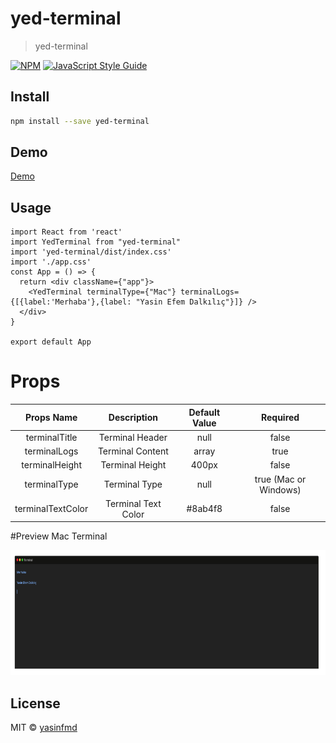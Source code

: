 # yed-terminal

> yed-terminal

[![NPM](https://img.shields.io/npm/v/yed-terminal.svg)](https://www.npmjs.com/package/yed-terminal) [![JavaScript Style Guide](https://img.shields.io/badge/code_style-standard-brightgreen.svg)](https://standardjs.com)

## Install

```bash
npm install --save yed-terminal
```
## Demo
[Demo](https://yed-terminal.vercel.app/)




## Usage

```tsx
import React from 'react'
import YedTerminal from "yed-terminal"
import 'yed-terminal/dist/index.css'
import './app.css'
const App = () => {
  return <div className={"app"}>
    <YedTerminal terminalType={"Mac"} terminalLogs={[{label:'Merhaba'},{label: "Yasin Efem Dalkılıç"}]} />
  </div>
}

export default App

```
# Props
 Props Name | Description | Default Value | Required
 :---:  |  :----: | :---:| :---: |
  terminalTitle | Terminal Header | null | false
  terminalLogs | Terminal Content | array | true
  terminalHeight | Terminal Height| 400px | false
  terminalType | Terminal Type| null | true (Mac or Windows)
  terminalTextColor | Terminal Text Color | #8ab4f8 | false




#Preview Mac Terminal

<img src="https://raw.githubusercontent.com/yasinfmd/yed-terminal/master/terminal.png" width="600" height="200">



## License

MIT © [yasinfmd](https://github.com/yasinfmd)
